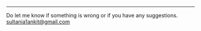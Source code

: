 _________________________________________________________________________________________________________

Do let me know if something is wrong or if you have any suggestions. 
sultania1ankit@gmail.com

